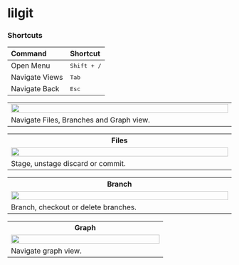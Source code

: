 # lilgit

### Shortcuts
| Command         | Shortcut             |
| :-------------- | :------------------- |
| Open Menu       | <kbd>Shift + /</kbd> |
| Navigate Views  | <kbd>Tab</kbd>       |
| Navigate Back   | <kbd>Esc</kbd>       |

<table>
    <tr>
        <td width="50%">
            <img src="https://github.com/51n7/lilgit/assets/2657818/f7221be6-d7ed-4586-bbb7-d7d478bc5f46" width="100%">
        </td>
    </tr>
    <tr>
        <td width="50%">Navigate Files, Branches and Graph view.</td>
    </tr>
</table>

<table>
    <tr>
        <th>Files</th>
    </tr>
    <tr>
        <td width="50%">
            <img src="https://github.com/51n7/lilgit/assets/2657818/737c29a7-8800-4fa2-b501-4cdc8bff8718" width="100%">
        </td>
    </tr>
    <tr>
        <td width="50%">Stage, unstage discard or commit.</td>
    </tr>
</table>

<table>
    <tr>
        <th>Branch</th>
    </tr>
    <tr>
        <td width="50%">
            <img src="https://github.com/51n7/lilgit/assets/2657818/021082c0-3780-45ab-8c79-4f204ce47a98" width="100%">
        </td>
    </tr>
    <tr>
        <td width="50%">Branch, checkout or delete branches.</td>
    </tr>
</table>

<table>
    <tr>
        <th>Graph</th>
    </tr>
    <tr>
        <td width="50%">
            <img src="https://github.com/51n7/lilgit/assets/2657818/e06d9bc6-a340-472c-89ef-c374cb22e2e6" width="100%">
        </td>
    </tr>
    <tr>
        <td width="50%">Navigate graph view.</td>
    </tr>
</table>


